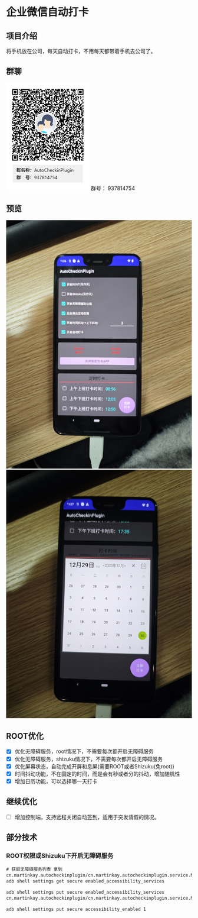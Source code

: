 # 企业微信自动打卡

## 项目介绍
将手机放在公司，每天自动打卡，不用每天都带着手机去公司了。

## 群聊
![二维码](img/qrcode.png)
群号： 937814754

## 预览
![预览](img/preview.jpg)
![预览2](img/preview2.jpg)

## ROOT优化
- [x] 优化无障碍服务，root情况下，不需要每次都开启无障碍服务
- [x] 优化无障碍服务，shizuku情况下，不需要每次都开启无障碍服务
- [x] 优化屏幕状态，自动完成开屏和息屏(需要ROOT或者Shizuku(免root))
- [x] 时间抖动功能，不在固定的时间，而是会有秒或者分的抖动，增加随机性
- [x] 增加日历功能，可以选择哪一天打卡

## 继续优化
- [ ] 增加控制端，支持远程关闭自动签到，适用于突发请假的情况。


## 部分技术

### ROOT权限或Shizuku下开启无障碍服务
```shell
# 获取无障碍服务列表 拿到cn.martinkay.autocheckinplugin/cn.martinkay.autocheckinplugin.service.MyAccessibilityService
adb shell settings get secure enabled_accessibility_services
```

```shell
adb shell settings put secure enabled_accessibility_services cn.martinkay.autocheckinplugin/cn.martinkay.autocheckinplugin.service.MyAccessibilityService
```

```shell
adb shell settings put secure accessibility_enabled 1
```
